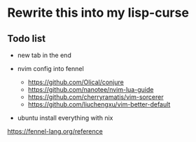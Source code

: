 # Rewrite this into my lisp-curse

## Todo list

* new tab in the end

* nvim config into fennel
  * https://github.com/Olical/conjure
  * https://github.com/nanotee/nvim-lua-guide
  * https://github.com/cherryramatis/vim-sorcerer
  * https://github.com/liuchengxu/vim-better-default

* ubuntu install everything with nix

https://fennel-lang.org/reference
